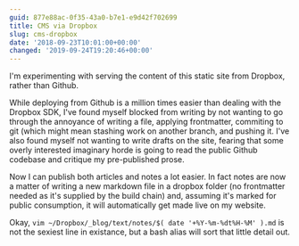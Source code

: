 ```yaml
---
guid: 877e88ac-0f35-43a0-b7e1-e9d42f702699
title: CMS via Dropbox
slug: cms-dropbox
date: '2018-09-23T10:01:00+00:00'
changed: '2019-09-24T19:20:46+00:00'
---
```


I'm experimenting with serving the content of this static site from Dropbox, rather than Github. 

While deploying from Github is a million times easier than dealing with the Dropbox SDK, I've found myself blocked from writing by not wanting to go through the annoyance of writing a file, applying frontmatter, commiting to git (which might mean stashing work on another branch, and pushing it. I've also found myself not wanting to write drafts on the site, fearing that some overly interested imaginary horde is going to read the public Github codebase and critique my pre-published prose. 

Now I can publish both articles and notes a lot easier. In fact notes are now a matter of writing a new markdown file in a dropbox folder (no frontmatter needed as it's supplied by the build chain) and, assuming it's marked for public consumption, it will automatically get made live on my website.

Okay, `vim ~/Dropbox/_blog/text/notes/$( date '+%Y-%m-%dt%H-%M' ).md` is not the sexiest line in existance, but a bash alias will sort that little detail out.
